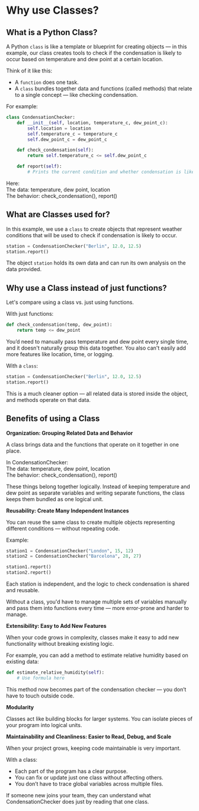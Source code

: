 # Why use Classes?

## What is a Python Class?

A Python `class` is like a template or blueprint for creating objects — in this example, our class 
creates tools to check if the condensation is likely to occur based on temperature and dew point at
a certain location.

Think of it like this: <br>
- A `function` does one task. <br>
- A `class` bundles together data and functions (called methods) that relate to a single concept — 
like checking condensation.

For example:
```py
class CondensationChecker:
    def __init__(self, location, temperature_c, dew_point_c):
        self.location = location
        self.temperature_c = temperature_c
        self.dew_point_c = dew_point_c

    def check_condensation(self):
        return self.temperature_c <= self.dew_point_c

    def report(self):
        # Prints the current condition and whether condensation is likely
```

Here: <br>
The data: temperature, dew point, location <br>
The behavior: check_condensation(), report() <br>

## What are Classes used for?

In this example, we use a `class` to create objects that represent weather conditions that will be
used to check if condensation is likely to occur.

```py
station = CondensationChecker("Berlin", 12.0, 12.5)
station.report()
```

The object `station` holds its own data and can run its own analysis on the data provided.


## Why use a Class instead of just functions?

Let's compare using a class vs. just using functions.

With just functions:

```py
def check_condensation(temp, dew_point):
    return temp <= dew_point
```

You’d need to manually pass temperature and dew point every single time, and it doesn't naturally 
group this data together. You also can't easily add more features like location, time, or logging.

With a `class`:
```py
station = CondensationChecker("Berlin", 12.0, 12.5)
station.report()
```
This is a much cleaner option — all related data is stored inside the object, and methods operate 
on that data.

## Benefits of using a Class

**Organization: Grouping Related Data and Behavior**

A class brings data and the functions that operate on it together in one place.

In CondensationChecker: <br>
The data: temperature, dew point, location <br>
The behavior: check_condensation(), report() <br>

These things belong together logically. Instead of keeping temperature and dew point as separate 
variables and writing separate functions, the class keeps them bundled as one logical unit.


**Reusability: Create Many Independent Instances**

You can reuse the same class to create multiple objects representing different conditions — 
without repeating code.

Example:
```py
station1 = CondensationChecker("London", 15, 12)
station2 = CondensationChecker("Barcelona", 28, 27)

station1.report()
station2.report()
```

Each station is independent, and the logic to check condensation is shared and reusable.

Without a class, you'd have to manage multiple sets of variables manually and pass them into 
functions every time — more error-prone and harder to manage.


**Extensibility: Easy to Add New Features**

When your code grows in complexity, classes make it easy to add new functionality without breaking 
existing logic.

For example, you can add a method to estimate relative humidity based on existing data:
```py
def estimate_relative_humidity(self):
    # Use formula here
```

This method now becomes part of the condensation checker — you don’t have to touch outside code.


**Modularity**

Classes act like building blocks for larger systems. You can isolate pieces of your program into 
logical units.


**Maintainability and Cleanliness: Easier to Read, Debug, and Scale**

When your project grows, keeping code maintainable is very important.

With a class: <br>
- Each part of the program has a clear purpose. <br>
- You can fix or update just one class without affecting others. <br>
- You don’t have to trace global variables across multiple files. <br>

If someone new joins your team, they can understand what CondensationChecker does just by reading 
that one class.

